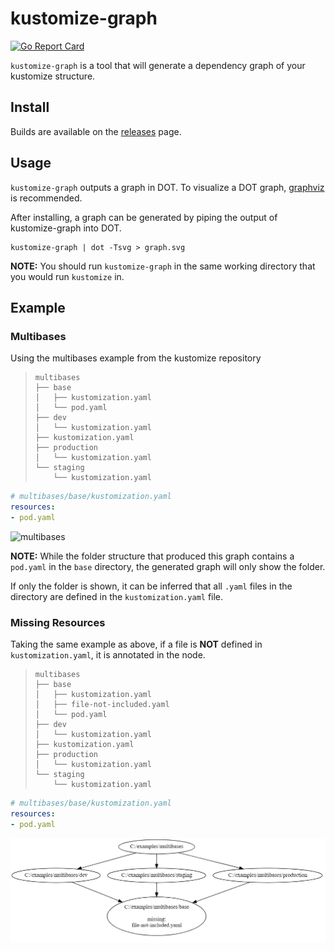 # kustomize-graph

[![Go Report Card](https://goreportcard.com/badge/github.com/jpreese/kustomize-graph)](https://goreportcard.com/report/github.com/jpreese/kustomize-graph)

`kustomize-graph` is a tool that will generate a dependency graph of your kustomize structure.

## Install

Builds are available on the [releases](https://github.com/jpreese/kustomize-graph/releases) page. 

## Usage

`kustomize-graph` outputs a graph in DOT. To visualize a DOT graph, [graphviz](https://graphviz.gitlab.io/download/) is recommended.

After installing, a graph can be generated by piping the output of kustomize-graph into DOT.

```
kustomize-graph | dot -Tsvg > graph.svg
```

**NOTE:** You should run `kustomize-graph` in the same working directory that you would run `kustomize` in.

## Example

### Multibases

Using the multibases example from the kustomize repository

> ```
> multibases
> ├── base
> │   ├── kustomization.yaml
> │   └── pod.yaml
> ├── dev
> │   └── kustomization.yaml
> ├── kustomization.yaml
> ├── production
> │   └── kustomization.yaml
> └── staging
>     └── kustomization.yaml
> ```


```yaml
# multibases/base/kustomization.yaml
resources:
- pod.yaml
```

![multibases](images/multibase_example.png)

**NOTE:**  While the folder structure that produced this graph contains a `pod.yaml` in the `base` directory, the generated graph will only show the folder. 

If only the folder is shown, it can be inferred that all `.yaml` files in the directory are defined in the `kustomization.yaml` file.

### Missing Resources

Taking the same example as above, if a file is **NOT** defined in `kustomization.yaml`, it is annotated in the node.

> ```
> multibases
> ├── base
> │   ├── kustomization.yaml
> │   ├── file-not-included.yaml
> │   └── pod.yaml
> ├── dev
> │   └── kustomization.yaml
> ├── kustomization.yaml
> ├── production
> │   └── kustomization.yaml
> └── staging
>     └── kustomization.yaml
> ```

```yaml
# multibases/base/kustomization.yaml
resources:
- pod.yaml
```
![missing](images/missing_example.png)
